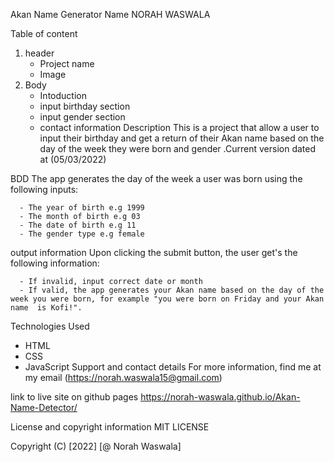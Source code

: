 Akan Name Generator
Name
NORAH WASWALA

Table of content
  1. header 
      * Project name
      * Image
  2. Body
      * Intoduction
      * input birthday section
      * input gender section
      * contact information
Description
This is a project that allow a user to input their birthday and get a return of their Akan name based on the day of the week they were born and gender .Current version dated at (05/03/2022)

BDD
The app generates the day of the week a user was born using the following inputs:

      - The year of birth e.g 1999
      - The month of birth e.g 03
      - The date of birth e.g 11
      - The gender type e.g female
output information
Upon clicking the submit button, the user get's the following information:

      - If invalid, input correct date or month
      - If valid, the app generates your Akan name based on the day of the week you were born, for example "you were born on Friday and your Akan name  is Kofi!".
Technologies Used
  * HTML
  * CSS
  * JavaScript
Support and contact details
For more information, find me at my email (https://norah.waswala15@gmail.com)

link to live site on github pages
https://norah-waswala.github.io/Akan-Name-Detector/

License and copyright information
MIT LICENSE

Copyright (C) [2022] [@ Norah Waswala]
